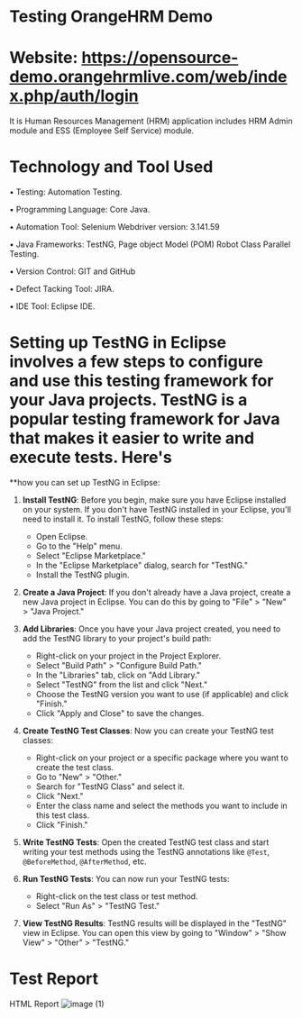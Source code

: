 # Testing OrangeHRM Demo 
# Website: https://opensource-demo.orangehrmlive.com/web/index.php/auth/login 

It is Human Resources Management (HRM) application includes HRM Admin module and ESS (Employee Self Service) module.

# Technology and Tool Used

• Testing: Automation Testing.

•	Programming Language: Core Java.

•	Automation Tool: Selenium Webdriver version: 3.141.59

•	Java Frameworks: TestNG, Page object Model (POM) Robot Class Parallel Testing.

•	Version Control: GIT and GitHub

•	Defect Tacking Tool: JIRA.

•	IDE Tool: Eclipse IDE.

# Setting up TestNG in Eclipse involves a few steps to configure and use this testing framework for your Java projects. TestNG is a popular testing framework for Java that makes it easier to write and execute tests. Here's
**how you can set up TestNG in Eclipse:
1. **Install TestNG**:
   Before you begin, make sure you have Eclipse installed on your system. If you don't have TestNG installed in your Eclipse, you'll need to install it. To install TestNG, follow these steps:

   - Open Eclipse.
   - Go to the "Help" menu.
   - Select "Eclipse Marketplace."
   - In the "Eclipse Marketplace" dialog, search for "TestNG."
   - Install the TestNG plugin.

2. **Create a Java Project**:
   If you don't already have a Java project, create a new Java project in Eclipse. You can do this by going to "File" > "New" > "Java Project."

3. **Add Libraries**:
   Once you have your Java project created, you need to add the TestNG library to your project's build path:

   - Right-click on your project in the Project Explorer.
   - Select "Build Path" > "Configure Build Path."
   - In the "Libraries" tab, click on "Add Library."
   - Select "TestNG" from the list and click "Next."
   - Choose the TestNG version you want to use (if applicable) and click "Finish."
   - Click "Apply and Close" to save the changes.

4. **Create TestNG Test Classes**:
   Now you can create your TestNG test classes:

   - Right-click on your project or a specific package where you want to create the test class.
   - Go to "New" > "Other."
   - Search for "TestNG Class" and select it.
   - Click "Next."
   - Enter the class name and select the methods you want to include in this test class.
   - Click "Finish."

5. **Write TestNG Tests**:
   Open the created TestNG test class and start writing your test methods using the TestNG annotations like `@Test`, `@BeforeMethod`, `@AfterMethod`, etc.

6. **Run TestNG Tests**:
   You can now run your TestNG tests:

   - Right-click on the test class or test method.
   - Select "Run As" > "TestNG Test."

7. **View TestNG Results**:
   TestNG results will be displayed in the "TestNG" view in Eclipse. You can open this view by going to "Window" > "Show View" > "Other" > "TestNG."



# Test Report 
HTML Report
![image (1)](https://github.com/ajaygujjar424/OrangeHRM/assets/127547339/0449a134-9336-401e-a32f-e0da3885aec5)
